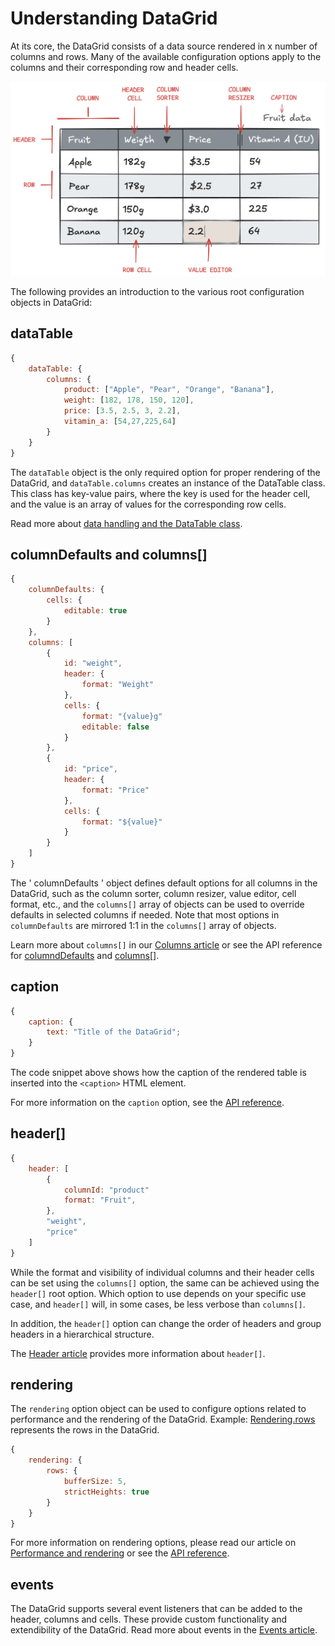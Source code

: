 # Understanding DataGrid
At its core, the DataGrid consists of a data source rendered in x number of columns and rows. Many of the available configuration options apply to the columns and their corresponding row and header cells.

![table](ill_table.png)

The following provides an introduction to the various root configuration objects in DataGrid:

## dataTable
```js
{
    dataTable: {
        columns: {
            product: ["Apple", "Pear", "Orange", "Banana"],
            weight: [182, 178, 150, 120],
            price: [3.5, 2.5, 3, 2.2],
            vitamin_a: [54,27,225,64]
        }
    }
}
```

The `dataTable` object is the only required option for proper rendering of the DataGrid, and `dataTable.columns` creates an instance of the DataTable class. This class has key-value pairs, where the key is used for the header cell, and the value is an array of values for the corresponding row cells.

Read more about [data handling and the DataTable class](https://www.highcharts.com/docs/dashboards/data-table).

## columnDefaults and columns[]
```js
{
    columnDefaults: {
        cells: {
            editable: true
        }
    },
    columns: [
        {
            id: "weight",
            header: {
                format: "Weight"
            },
            cells: {
                format: "{value}g"
                editable: false
            }
        },
        {
            id: "price",
            header: {
                format: "Price"
            },
            cells: {
                format: "${value}"
            }
        }
    ]
}
```

The ' columnDefaults ' object defines default options for all columns in the DataGrid, such as the column sorter, column resizer, value editor, cell format, etc., and the `columns[]` array of objects can be used to override defaults in selected columns if needed. Note that most options in `columnDefaults` are mirrored 1:1 in the `columns[]` array of objects.

Learn more about `columns[]` in our [Columns article](https://www.highcharts.com/docs/datagrid/columns) or see the API reference for [columndDefaults](https://api.highcharts.com/dashboards/#interfaces/DataGrid_Options.Options-1#columnDefaults) and [columns[]](https://api.highcharts.com/dashboards/#interfaces/DataGrid_Options.Options-1#columns).

## caption
```js
{
    caption: {
        text: "Title of the DataGrid";
    }
}
```

The code snippet above shows how the caption of the rendered table is inserted into the `<caption>` HTML element.

For more information on the `caption` option, see the [API reference](https://api.highcharts.com/dashboards/#interfaces/DataGrid_Options.Options-1#caption).

## header[]
```js
{
    header: [
        {
            columnId: "product"
            format: "Fruit",
        },
        "weight",
        "price"
    ]
}
```

While the format and visibility of individual columns and their header cells can be set using the `columns[]` option, the same can be achieved using the `header[]` root option. Which option to use depends on your specific use case, and `header[]` will, in some cases, be less verbose than `columns[]`.

In addition, the `header[]` option can change the order of headers and group headers in a hierarchical structure.

The [Header article](https://www.highcharts.com/docs/datagrid/header) provides more information about `header[]`.

## rendering
The `rendering` option object can be used to configure options related to performance and the rendering of the DataGrid. Example: [Rendering.rows](https://api.highcharts.com/dashboards/#classes/DataGrid_Table_Row.Row-1) represents the rows in the DataGrid.

```js
{
    rendering: {
        rows: {
            bufferSize: 5,
            strictHeights: true
        }
    }
}
```

For more information on rendering options, please read our article on [Performance and rendering](https://www.highcharts.com/docs/datagrid/performance) or see the [API reference](https://api.highcharts.com/dashboards/#interfaces/DataGrid_Options.Options-1#rendering).

## events
The DataGrid supports several event listeners that can be added to the header, columns and cells. These provide custom functionality and extendibility of the DataGrid. Read more about events in the [Events article](https://www.highcharts.com/docs/datagrid/events).
